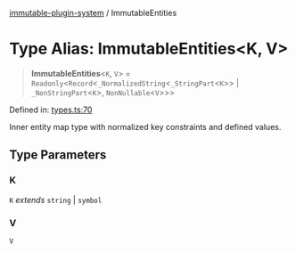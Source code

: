 [immutable-plugin-system](../README.md) / ImmutableEntities

# Type Alias: ImmutableEntities\<K, V\>

> **ImmutableEntities**\<`K`, `V`\> = `Readonly`\<`Record`\<`_NormalizedString`\<`_StringPart`\<`K`\>\> \| `_NonStringPart`\<`K`\>, `NonNullable`\<`V`\>\>\>

Defined in: [types.ts:70](https://github.com/agladysh/immutable-plugin-system/blob/main/src/types.ts#L70)

Inner entity map type with normalized key constraints and defined values.

## Type Parameters

### K

`K` *extends* `string` \| `symbol`

### V

`V`
